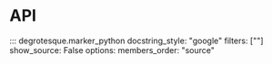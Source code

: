 API
===

::: degrotesque.marker_python
    docstring_style: "google"
    filters: [""]
    show_source: False
    options:
        members_order: "source"
    